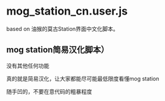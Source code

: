 # mog_station_cn.user.js
based on 油猴的莫古Station界面中文化脚本。

## mog station简易汉化脚本）
没有其他任何功能

真的就是简易汉化，让大家都能尽可能最低限度看懂mog station

随手凹的，不要在意代码的粗暴程度
